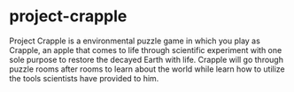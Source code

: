 # project-crapple
Project Crapple is a environmental puzzle game in which you play as Crapple, an apple that comes to life through scientific experiment with one sole purpose to restore the decayed Earth with life. Crapple will go through puzzle rooms after rooms to learn about the world while learn how to utilize the tools scientists have provided to him.
